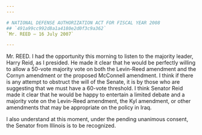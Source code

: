 ```yaml
---
---

# NATIONAL DEFENSE AUTHORIZATION ACT FOR FISCAL YEAR 2008
## `491a99cc992d8a1a4180e2d0f3c9a362`
`Mr. REED — 16 July 2007`

---
```



Mr. REED. I had the opportunity this morning to listen to the 
majority leader, Harry Reid, as I presided. He made it clear that he 
would be perfectly willing to allow a 50-vote majority vote on both the 
Levin-Reed amendment and the Cornyn amendment or the proposed McConnell 
amendment. I think if there is any attempt to obstruct the will of the 
Senate, it is by those who are suggesting that we must have a 60-vote 
threshold. I think Senator Reid made it clear that he would be happy to 
entertain a limited debate and a majority vote on the Levin-Reed 
amendment, the Kyl amendment, or other amendments that may be 
appropriate on the policy in Iraq.

I also understand at this moment, under the pending unanimous 
consent, the Senator from Illinois is to be recognized.